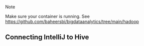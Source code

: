 # 
> [!NOTE]
> Make sure your container is running. See https://github.com/baheersbi/bigdataanalytics/tree/main/hadoop
## Connecting IntelliJ to Hive

